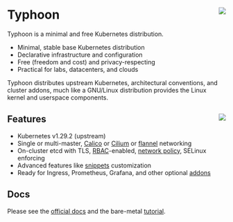 # Typhoon <img align="right" src="https://storage.googleapis.com/poseidon/typhoon-logo.png">

Typhoon is a minimal and free Kubernetes distribution.

* Minimal, stable base Kubernetes distribution
* Declarative infrastructure and configuration
* Free (freedom and cost) and privacy-respecting
* Practical for labs, datacenters, and clouds

Typhoon distributes upstream Kubernetes, architectural conventions, and cluster addons, much like a GNU/Linux distribution provides the Linux kernel and userspace components.

## Features <a href="https://www.cncf.io/certification/software-conformance/"><img align="right" src="https://storage.googleapis.com/poseidon/certified-kubernetes.png"></a>

* Kubernetes v1.29.2 (upstream)
* Single or multi-master, [Calico](https://www.projectcalico.org/) or [Cilium](https://github.com/cilium/cilium) or [flannel](https://github.com/coreos/flannel) networking
* On-cluster etcd with TLS, [RBAC](https://kubernetes.io/docs/admin/authorization/rbac/)-enabled, [network policy](https://kubernetes.io/docs/concepts/services-networking/network-policies/), SELinux enforcing
* Advanced features like [snippets](https://typhoon.psdn.io/advanced/customization/#hosts) customization
* Ready for Ingress, Prometheus, Grafana, and other optional [addons](https://typhoon.psdn.io/addons/overview/)

## Docs

Please see the [official docs](https://typhoon.psdn.io) and the bare-metal [tutorial](https://typhoon.psdn.io/fedora-coreos/bare-metal/).

